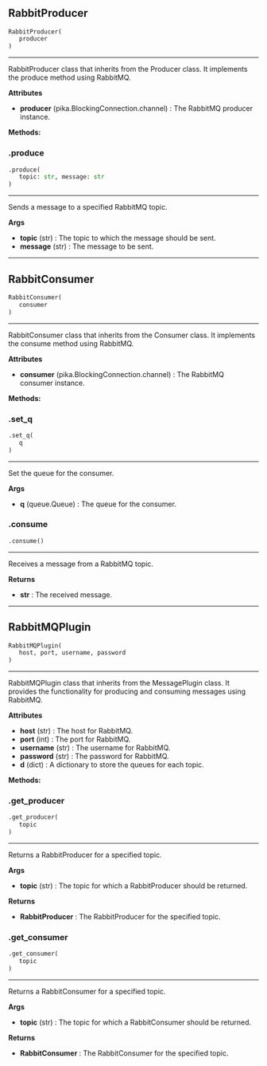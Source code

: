 #


## RabbitProducer
```python 
RabbitProducer(
   producer
)
```


---
RabbitProducer class that inherits from the Producer class. It implements the produce method using RabbitMQ.


**Attributes**

* **producer** (pika.BlockingConnection.channel) : The RabbitMQ producer instance.



**Methods:**


### .produce
```python
.produce(
   topic: str, message: str
)
```

---
Sends a message to a specified RabbitMQ topic.


**Args**

* **topic** (str) : The topic to which the message should be sent.
* **message** (str) : The message to be sent.


----


## RabbitConsumer
```python 
RabbitConsumer(
   consumer
)
```


---
RabbitConsumer class that inherits from the Consumer class. It implements the consume method using RabbitMQ.


**Attributes**

* **consumer** (pika.BlockingConnection.channel) : The RabbitMQ consumer instance.



**Methods:**


### .set_q
```python
.set_q(
   q
)
```

---
Set the queue for the consumer.


**Args**

* **q** (queue.Queue) : The queue for the consumer.


### .consume
```python
.consume()
```

---
Receives a message from a RabbitMQ topic.


**Returns**

* **str**  : The received message.


----


## RabbitMQPlugin
```python 
RabbitMQPlugin(
   host, port, username, password
)
```


---
RabbitMQPlugin class that inherits from the MessagePlugin class. It provides the functionality for producing and consuming messages using RabbitMQ.


**Attributes**

* **host** (str) : The host for RabbitMQ.
* **port** (int) : The port for RabbitMQ.
* **username** (str) : The username for RabbitMQ.
* **password** (str) : The password for RabbitMQ.
* **d** (dict) : A dictionary to store the queues for each topic.



**Methods:**


### .get_producer
```python
.get_producer(
   topic
)
```

---
Returns a RabbitProducer for a specified topic.


**Args**

* **topic** (str) : The topic for which a RabbitProducer should be returned.


**Returns**

* **RabbitProducer**  : The RabbitProducer for the specified topic.


### .get_consumer
```python
.get_consumer(
   topic
)
```

---
Returns a RabbitConsumer for a specified topic.


**Args**

* **topic** (str) : The topic for which a RabbitConsumer should be returned.


**Returns**

* **RabbitConsumer**  : The RabbitConsumer for the specified topic.


